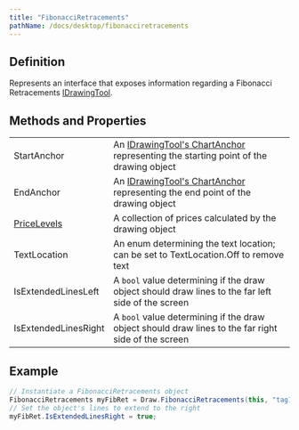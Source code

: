 ```yaml
---
title: "FibonacciRetracements"
pathName: /docs/desktop/fibonacciretracements
---
```


## Definition

Represents an interface that exposes information regarding a Fibonacci Retracements [IDrawingTool](/docs/desktop/idrawingtool).

## Methods and Properties

|  |  |
| --- | --- |
| StartAnchor | An [IDrawingTool's ChartAnchor](/docs/desktop/idrawingtool#chartanchor) representing the starting point of the drawing object |
| EndAnchor | An [IDrawingTool's ChartAnchor](/docs/desktop/idrawingtool#chartanchor) representing the end point of the drawing object |
| [PriceLevels](/docs/desktop/pricelevels) | A collection of prices calculated by the drawing object |
| TextLocation | An enum determining the text location; can be set to TextLocation.Off to remove text |
| IsExtendedLinesLeft | A `bool` value determining if the draw object should draw lines to the far left side of the screen |
| IsExtendedLinesRight | A `bool` value determining if the draw object should draw lines to the far right side of the screen |

## Example

```csharp
// Instantiate a FibonacciRetracements object
FibonacciRetracements myFibRet = Draw.FibonacciRetracements(this, "tag1", true, 10, Low[10], 0, High[0]);
// Set the object's lines to extend to the right
myFibRet.IsExtendedLinesRight = true;
```


